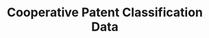 ---
layout: default
bigquery: https://console.cloud.google.com/bigquery?p=patents-public-data&d=cpc&page=dataset
citation: '“Cooperative Patent Classification” by the EPO and USPTO, for public use. '
contributors: EPO, USPTO
cost: None
description: Cooperative Patent Classification Data contains the scheme and definitions
  of the Cooperative Patent Classification system for classifying patent documents.
  The CPC is the result of a partnership between the EPO and the USPTO in their joint
  effort to develop a common, internationally compatible classification system for
  technical documents, in particular patent publications, which will be used by both
  offices in the patent granting process
documentation: https://www.cooperativepatentclassification.org/cpcSchemeAndDefinitions
last_edit: 04/07/2022, 11:23:28
location: https://www.cooperativepatentclassification.org/index
maintained_by: USPTO, EPO
schema_fields:
- child_groups
- childGroups
- breakdown_code
- not_allocatable
- application_references
- children
- ipcConcordant
- level
- status
- residualReferences
- limitingReferences
- notAllocatable
- additional_only
- title_part
- parents
- titlePart
- ipc_concordant
- definition
- informative_references
- dateRevised
- synonyms
- date_revised
- symbol
- breakdownCode
- title_full
- sizeCache
- applicationReferences
- informativeReferences
- residual_references
- glossary
- titleFull
- limiting_references
shortname: cooperative_patent_classification
tags:
- patents
- science
title: Cooperative Patent Classification Data
uuid: 984374a7-16e9-4b35-9445-458daceb01bf
---
